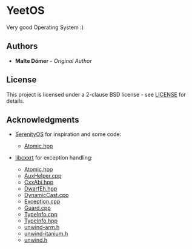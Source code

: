 # YeetOS

Very good Operating System :)

## Authors

* **Malte Dömer** - *Original Author*

## License

This project is licensed under a 2-clause BSD license - see [LICENSE](LICENSE) for details.

## Acknowledgments

* [SerenityOS](https://github.com/SerenityOS/serenity) for inspiration and some code:
    - [Atomic.hpp](YeetOS/LibYT/Atomic.hpp)

* [libcxxrt](https://github.com/libcxxrt/libcxxrt) for exception handling:
    - [Atomic.hpp](YeetOS/Libcxxrt/Atomic.hpp)
    - [AuxHelper.cpp](YeetOS/Libcxxrt/AuxHelper.cpp)
    - [CxxAbi.hpp](YeetOS/Libcxxrt/CxxAbi.hpp)
    - [DwarfEh.hpp](YeetOS/Libcxxrt/DwarfEh.hpp)
    - [DynamicCast.cpp](YeetOS/Libcxxrt/DynamicCast.cpp)
    - [Exception.cpp](YeetOS/Libcxxrt/Exception.cpp)
    - [Guard.cpp](YeetOS/Libcxxrt/Guard.cpp)
    - [TypeInfo.cpp](YeetOS/Libcxxrt/TypeInfo.cpp)
    - [TypeInfo.hpp](YeetOS/Libcxxrt/TypeInfo.hpp)
    - [unwind-arm.h](YeetOS/Libcxxrt/unwind-arm.h)
    - [unwind-itanium.h](YeetOS/Libcxxrt/unwind-itanium.h)
    - [unwind.h](YeetOS/Libcxxrt/unwind.h)
